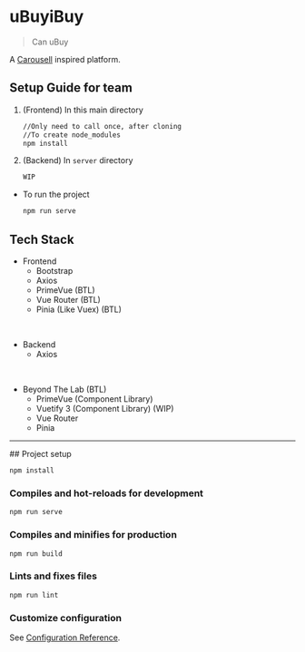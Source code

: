 # uBuyiBuy

> Can uBuy

A [Carousell](https://www.carousell.sg/) inspired platform.

## Setup Guide for team

1. (Frontend) In this main directory
    ```Bash
    //Only need to call once, after cloning
    //To create node_modules
    npm install
    ```
2. (Backend) In `server` directory
    ```bash
    WIP
    ```

-   To run the project
    ```Bash
    npm run serve
    ```

## Tech Stack

-   Frontend
    -   Bootstrap
    -   Axios
    -   PrimeVue (BTL)
    -   Vue Router (BTL)
    -   Pinia (Like Vuex) (BTL)

<br/>

-   Backend
    -   Axios

<br/>

-   Beyond The Lab (BTL)
    -   PrimeVue (Component Library)
    -   Vuetify 3 (Component Library) (WIP)
    -   Vue Router
    -   Pinia

<hr />
## Project setup

```
npm install
```

### Compiles and hot-reloads for development

```
npm run serve
```

### Compiles and minifies for production

```
npm run build
```

### Lints and fixes files

```
npm run lint
```

### Customize configuration

See [Configuration Reference](https://cli.vuejs.org/config/).
